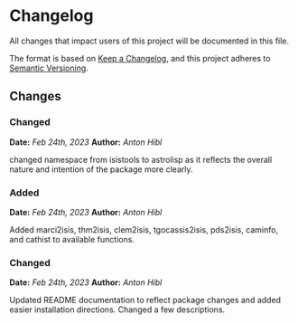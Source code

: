 # Changelog

All changes that impact users of this project will be documented in this file.

The format is based on [Keep a Changelog](https://keepachangelog.com/en/1.0.0/),
and this project adheres to [Semantic Versioning](https://semver.org/spec/v2.0.0.html).

<!---
This document is intended for the users of astrolisp. Changes to things
like tests should not be noted in this document.
When updating this file for a PR, add an entry for your change under Unreleased
and one of the following headings:

 - Added - for new features.
 - Changed - for changes in existing functionality.
 - Deprecated - for soon-to-be removed features.
 - Removed - for now removed features.
 - Fixed - for any bug fixes.
 - Security - in case of vulnerabilities.
-->

## Changes

### Changed
**Date:** *Feb 24th, 2023*
**Author:** *Anton Hibl*

changed namespace from isistools to astrolisp as it reflects the overall nature
and intention of the package more clearly.

### Added
**Date:** *Feb 24th, 2023*
**Author:** *Anton Hibl*

Added marci2isis, thm2isis, clem2isis, tgocassis2isis, pds2isis, caminfo, and
cathist to available functions.

### Changed
**Date:** *Feb 24th, 2023*
**Author:** *Anton Hibl*

Updated README documentation to reflect package changes and added easier
installation directions. Changed a few descriptions.
